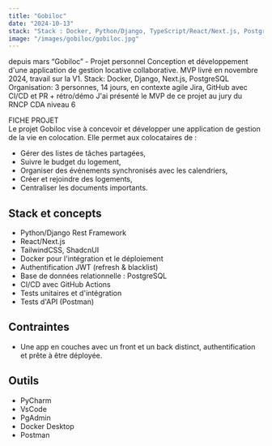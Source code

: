 ```yaml
---
title: "Gobiloc"
date: "2024-10-13"
stack: "Stack : Docker, Python/Django, TypeScript/React/Next.js, PostgreSQL"
image: "/images/gobiloc/gobiloc.jpg"
---
```


depuis mars “Gobiloc” - Projet personnel
Conception et développement d'une application de gestion locative collaborative. MVP livré en novembre 2024, travail sur la V1.
Stack: Docker, Django, Next.js, PostgreSQL
Organisation: 3 personnes, 14 jours, en contexte agile Jira, GitHub avec CI/CD et PR + rétro/démo
J'ai présenté le MVP de ce projet au jury du RNCP CDA niveau 6

FICHE PROJET  
Le projet Gobiloc vise à concevoir et développer une application de gestion de la vie en colocation. Elle permet aux colocataires de :
- Gérer des listes de tâches partagées,
- Suivre le budget du logement,
- Organiser des événements synchronisés avec les calendriers,
- Créer et rejoindre des logements,
- Centraliser les documents importants.

## **Stack et concepts**
- Python/Django Rest Framework
- React/Next.js
- TailwindCSS, ShadcnUI
- Docker pour l'intégration et le déploiement
- Authentification JWT (refresh & blacklist)
- Base de données relationnelle : PostgreSQL
- CI/CD avec GitHub Actions
- Tests unitaires et d'intégration
- Tests d'API (Postman)

## **Contraintes**
- Une app en couches avec un front et un back distinct, authentification et prête à être déployée.


## **Outils**
- PyCharm
- VsCode
- PgAdmin
- Docker Desktop
- Postman

